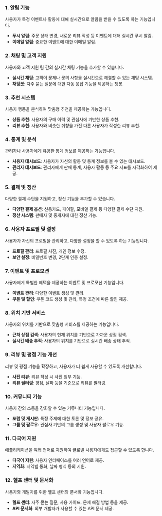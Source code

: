 
### 1. 알림 기능

사용자가 특정 이벤트나 활동에 대해 실시간으로 알림을 받을 수 있도록 하는 기능입니다.

- **푸시 알림**: 주문 상태 변경, 새로운 리뷰 작성 등 이벤트에 대해 실시간 푸시 알림.
- **이메일 알림**: 중요한 이벤트에 대한 이메일 알림.

### 2. 채팅 및 고객 지원

사용자와 고객 지원 팀 간의 실시간 채팅 기능을 추가할 수 있습니다.

- **실시간 채팅**: 고객이 문제나 문의 사항을 실시간으로 해결할 수 있는 채팅 시스템.
- **채팅봇**: 자주 묻는 질문에 대한 자동 응답 기능을 제공하는 챗봇.

### 3. 추천 시스템

사용자 행동을 분석하여 맞춤형 추천을 제공하는 기능입니다.

- **상품 추천**: 사용자의 구매 이력 및 관심사에 기반한 상품 추천.
- **리뷰 추천**: 사용자와 비슷한 취향을 가진 다른 사용자가 작성한 리뷰 추천.

### 4. 통계 및 분석

관리자나 사용자에게 유용한 통계 정보를 제공하는 기능입니다.

- **사용자 대시보드**: 사용자가 자신의 활동 및 통계 정보를 볼 수 있는 대시보드.
- **관리자 대시보드**: 관리자에게 판매 통계, 사용자 활동 등 주요 지표를 시각화하여 제공.

### 5. 결제 및 정산

다양한 결제 수단을 지원하고, 정산 기능을 추가할 수 있습니다.

- **다양한 결제 옵션**: 신용카드, 페이팔, 모바일 결제 등 다양한 결제 수단 지원.
- **정산 시스템**: 판매자 및 중개자에 대한 정산 기능.

### 6. 사용자 프로필 및 설정

사용자가 자신의 프로필을 관리하고, 다양한 설정을 할 수 있도록 하는 기능입니다.

- **프로필 관리**: 프로필 사진, 개인 정보 수정.
- **보안 설정**: 비밀번호 변경, 2단계 인증 설정.

### 7. 이벤트 및 프로모션

사용자에게 특별한 혜택을 제공하는 이벤트 및 프로모션 기능입니다.

- **이벤트 관리**: 다양한 이벤트 생성 및 관리.
- **쿠폰 및 할인**: 쿠폰 코드 생성 및 관리, 특정 조건에 따른 할인 제공.

### 8. 위치 기반 서비스

사용자의 위치를 기반으로 맞춤형 서비스를 제공하는 기능입니다.

- **근처 상점 검색**: 사용자의 현재 위치를 기반으로 가까운 상점 검색.
- **실시간 배송 추적**: 사용자의 위치를 기반으로 실시간 배송 상태 추적.

### 9. 리뷰 및 평점 기능 개선

리뷰 및 평점 기능을 확장하고, 사용자가 더 쉽게 사용할 수 있도록 개선합니다.

- **사진 리뷰**: 리뷰 작성 시 사진 첨부 기능.
- **리뷰 필터링**: 평점, 날짜 등을 기준으로 리뷰를 필터링.

### 10. 커뮤니티 기능

사용자 간의 소통을 강화할 수 있는 커뮤니티 기능입니다.

- **포럼 및 게시판**: 특정 주제에 대한 토론 및 정보 공유.
- **그룹 및 팔로우**: 관심사 기반의 그룹 생성 및 사용자 팔로우 기능.

### 11. 다국어 지원

애플리케이션을 여러 언어로 지원하여 글로벌 사용자에게도 접근할 수 있도록 합니다.

- **다국어 지원**: 사용자 인터페이스를 여러 언어로 제공.
- **지역화**: 지역별 통화, 날짜 형식 등의 지원.

### 12. 헬프 센터 및 문서화

사용자와 개발자를 위한 헬프 센터와 문서화 기능입니다.

- **헬프 센터**: 자주 묻는 질문, 사용 가이드, 문제 해결 방법 등을 제공.
- **API 문서화**: 외부 개발자가 사용할 수 있는 API 문서 제공.
